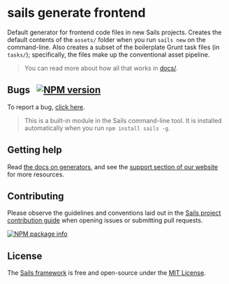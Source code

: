 # sails generate frontend

Default generator for frontend code files in new Sails projects. Creates the default contents of the `assets/` folder when you run `sails new` on the command-line.  Also creates a subset of the boilerplate Grunt task files (in `tasks/`); specifically, the files make up the conventional asset pipeline.

> You can read more about how all that works in [docs/](./docs/overview.md).

## Bugs &nbsp; [![NPM version](https://badge.fury.io/js/sails-generate-frontend.svg)](http://npmjs.com/package/sails-generate-frontend)

To report a bug, [click here](http://sailsjs.com/bugs).

> This is a built-in module in the Sails command-line tool.  It is installed automatically when you run `npm install sails -g`.

## Getting help

Read [the docs on generators](http://sailsjs.com/docs/concepts/extending-sails/generators), and see the <a href="http://sailsjs.com/support" target="_blank" title="Support and resources for Sails/Node.js apps">support section of our website</a> for more resources.

## Contributing

Please observe the guidelines and conventions laid out in the [Sails project contribution guide](http://sailsjs.com/contribute) when opening issues or submitting pull requests.

[![NPM package info](https://nodei.co/npm/sails-generate-frontend.png?downloads=true)](http://npmjs.com/package/sails-generate-frontend)

## License

The [Sails framework](http://sailsjs.com) is free and open-source under the [MIT License](http://sailsjs.com/license).
